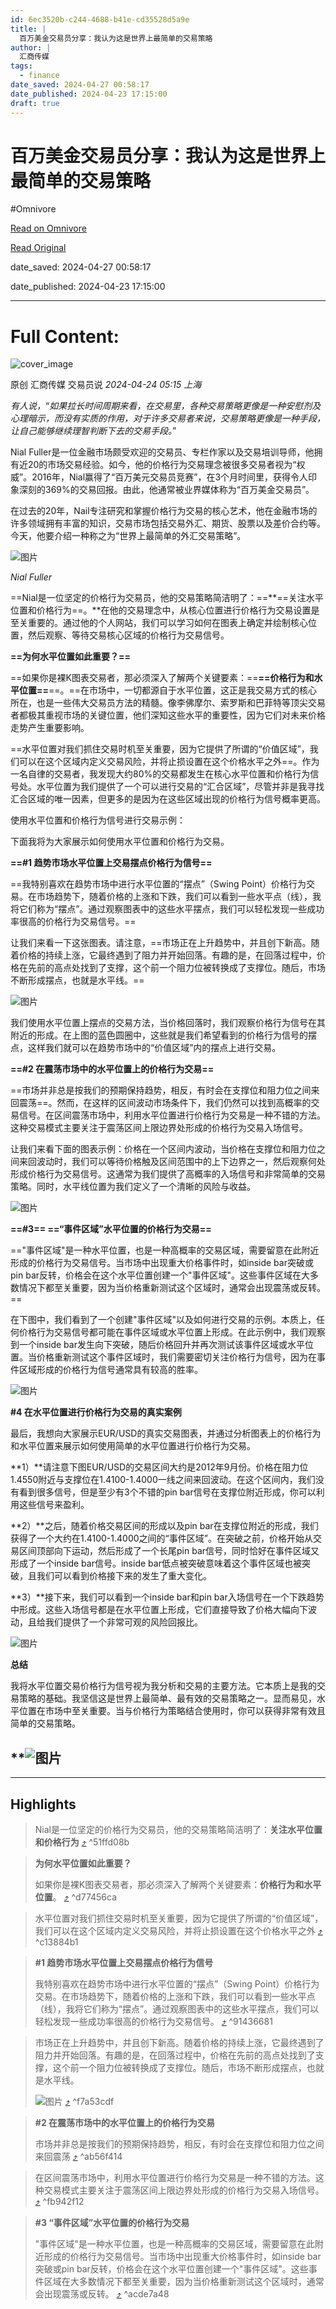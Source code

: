 ```yaml
---
id: 6ec3520b-c244-4688-b41e-cd35528d5a9e
title: |
  百万美金交易员分享：我认为这是世界上最简单的交易策略
author: |
  汇商传媒
tags:
  - finance
date_saved: 2024-04-27 00:58:17
date_published: 2024-04-23 17:15:00
draft: true
---
```


# 百万美金交易员分享：我认为这是世界上最简单的交易策略
#Omnivore

[Read on Omnivore](https://omnivore.app/me/-18f1deb1897)

[Read Original](https://mp.weixin.qq.com/s/m00NJDiq3-BDcg2bnojLwQ)

date_saved: 2024-04-27 00:58:17

date_published: 2024-04-23 17:15:00

--- 

# Full Content: 

![cover_image](https://proxy-prod.omnivore-image-cache.app/0x0,sYutwJDRwLnIaxMIqIngp3ilk_9MV3tT9tY1xyUYG1xE/https://mmbiz.qpic.cn/mmbiz_jpg/xGQw15ruzicAOFjnLTYN4kdVd3oRIKhLquMdSmjoJnibcjIGgo8533WnoXFJKnFhhib6ibvjWiaYRQNwLkzt3HBibxSQ/0?wx_fmt=jpeg) 

原创  汇商传媒  交易员说 _2024-04-24 05:15_ _上海_ 

_有人说，_“_如果拉长时间周期来看，在交易里，各种交易策略更像是一种安慰剂及心理暗示，而没有实质的作用，对于许多交易者来说，交易策略更像是一种手段，让自己能够继续理智判断下去的交易手段。_”

Nial Fuller是一位金融市场颇受欢迎的交易员、专栏作家以及交易培训导师，他拥有近20的市场交易经验。如今，他的价格行为交易理念被很多交易者视为“权威”。2016年，Nial赢得了“百万美元交易员竞赛”，在3个月时间里，获得令人印象深刻的369%的交易回报。由此，他通常被业界媒体称为“百万美金交易员”。  

在过去的20年，Nail专注研究和掌握价格行为交易的核心艺术，他在金融市场的许多领域拥有丰富的知识，交易市场包括交易外汇、期货、股票以及差价合约等。今天，他要介绍一种称之为“世界上最简单的外汇交易策略”。

![图片](https://proxy-prod.omnivore-image-cache.app/0x0,sqr12qVQ0Mu1Zy29Q3JxmVdEdMXm05yQOSWDM1w5zZts/https://mmbiz.qpic.cn/mmbiz_png/icRA9K6KoTeus0xvfOyRVNSmE4c3A3HufmS3KE9mqISNt035oZrFUQrx7jkx1R6jo8BNWrQJPu37e0c1mZsEYTg/640?wx_fmt=png)

_Nial Fuller_

==Nial是一位坚定的价格行为交易员，他的交易策略简洁明了：==**==关注水平位置和价格行为==。**在他的交易理念中，从核心位置进行价格行为交易设置是至关重要的。通过他的个人网站，我们可以学习如何在图表上确定并绘制核心位置，然后观察、等待交易核心区域的价格行为交易信号。  

**==为何水平位置如此重要？==**

==如果你是裸K图表交易者，那必须深入了解两个关键要素：==**==价格行为和水平位置==**==。==在市场中，一切都源自于水平位置，这正是我交易方式的核心所在，也是一些伟大交易员方法的精髓。像李佛摩尔、索罗斯和巴菲特等顶尖交易者都极其重视市场的关键位置，他们深知这些水平的重要性，因为它们对未来价格走势产生重要影响。

==水平位置对我们抓住交易时机至关重要，因为它提供了所谓的“价值区域”，我们可以在这个区域内定义交易风险，并将止损设置在这个价格水平之外==。作为一名自律的交易者，我发现大约80%的交易都发生在核心水平位置和价格行为信号处。水平位置为我们提供了一个可以进行交易的“汇合区域”，尽管并非是我寻找汇合区域的唯一因素，但更多的是因为在这些区域出现的价格行为信号概率更高。

使用水平位置和价格行为信号进行交易示例：

下面我将为大家展示如何使用水平位置和价格行为交易。

**==#1 趋势市场水平位置上交易摆点价格行为信号==**

==我特别喜欢在趋势市场中进行水平位置的“摆点”（Swing Point）价格行为交易。在市场趋势下，随着价格的上涨和下跌，我们可以看到一些水平点（线），我将它们称为“摆点”。通过观察图表中的这些水平摆点，我们可以轻松发现一些成功率很高的价格行为交易信号。==

让我们来看一下这张图表。请注意，==市场正在上升趋势中，并且创下新高。随着价格的持续上涨，它最终遇到了阻力并开始回落。有趣的是，在回落过程中，价格在先前的高点处找到了支撑，这个前一个阻力位被转换成了支撑位。随后，市场不断形成摆点，也就是水平线。==

![图片](https://proxy-prod.omnivore-image-cache.app/0x0,sKg4u_QvThCbaS4Vu_BCIjdwfod_nQbU_XKmA7SsEarw/https://mmbiz.qpic.cn/mmbiz_png/xGQw15ruzicAOFjnLTYN4kdVd3oRIKhLqV13MUZh1NUGGAN3QpD7xFB34hsP2eqYahQEK7y4hicdWMFN9KicNviaOA/640?wx_fmt=png&from=appmsg)

我们使用水平位置上摆点的交易方法，当价格回落时，我们观察价格行为信号在其附近的形成。在上图的蓝色圆圈中，这些就是我们希望看到的价格行为信号的摆点，这样我们就可以在趋势市场中的“价值区域”内的摆点上进行交易。

**==#2 在震荡市场中的水平位置上的价格行为交易==**

==市场并非总是按我们的预期保持趋势，相反，有时会在支撑位和阻力位之间来回震荡==。然而，在这样的区间波动市场条件下，我们仍然可以找到高概率的交易信号。在区间震荡市场中，利用水平位置进行价格行为交易是一种不错的方法。这种交易模式主要关注于震荡区间上限边界处形成的价格行为交易入场信号。

让我们来看下面的图表示例：价格在一个区间内波动，当价格在支撑位和阻力位之间来回波动时，我们可以等待价格触及区间范围中的上下边界之一，然后观察何处形成价格行为交易信号。这通常为我们提供了高概率的入场信号和非常简单的交易策略。同时，水平线位置为我们定义了一个清晰的风险与收益。

![图片](https://proxy-prod.omnivore-image-cache.app/0x0,sh9mPT6-sjN2FU9Ed1Kyo4Lzz8lGugXdD5s46c6sIppY/https://mmbiz.qpic.cn/mmbiz_png/xGQw15ruzicAOFjnLTYN4kdVd3oRIKhLqcXiaYozzEH2Zm04WyzpTiacszPy7aicddRI30h4JEdjicffXbXLBfbTib3Q/640?wx_fmt=png&from=appmsg)

**==#3== ==“事件区域”水平位置的价格行为交易==**

=="事件区域"是一种水平位置，也是一种高概率的交易区域，需要留意在此附近形成的价格行为交易信号。当市场中出现重大价格事件时，如inside bar突破或pin bar反转，价格会在这个水平位置创建一个"事件区域"。这些事件区域在大多数情况下都至关重要，因为当价格重新测试这个区域时，通常会出现震荡或反转。==

在下图中，我们看到了一个创建"事件区域"以及如何进行交易的示例。本质上，任何价格行为交易信号都可能在事件区域或水平位置上形成。在此示例中，我们观察到一个inside bar发生向下突破，随后价格回升并再次测试该事件区域或水平位置。当价格重新测试这个事件区域时，我们需要密切关注价格行为信号，因为在事件区域形成的价格行为信号通常具有较高的胜率。

![图片](https://proxy-prod.omnivore-image-cache.app/0x0,sUiERDHoLjhLLP1EOygrbA6giPjXMGDElenYTT1iXkBs/https://mmbiz.qpic.cn/mmbiz_png/xGQw15ruzicAOFjnLTYN4kdVd3oRIKhLqxQHiaDvrbapic1ye3pwV6kxiaLkeM7X3AaefGrqw7BvIGyadMlMlFk3jA/640?wx_fmt=png&from=appmsg)

**#4 在水平位置进行价格行为交易的真实案例**

最后，我想向大家展示EUR/USD的真实交易图表，并通过分析图表上的价格行为和水平位置来展示如何使用简单的水平位置进行价格行为交易。

**1）**请注意下图EUR/USD的交易区间大约是2012年9月份。价格在阻力位1.4550附近与支撑位在1.4100-1.4000一线之间来回波动。在这个区间内，我们没有看到很多信号，但是至少有3个不错的pin bar信号在支撑位附近形成，你可以利用这些信号来盈利。

**2）**之后，随着价格交易区间的形成以及pin bar在支撑位附近的形成，我们获得了一个大约在1.4100-1.4000之间的“事件区域”。在突破之前，价格开始从交易区间顶部向下运动，然后形成了一个长尾pin bar信号，同时恰好在事件区域又形成了一个inside bar信号。inside bar低点被突破意味着这个事件区域也被突破，且我们可以看到价格接下来的发生了重大变化。

**3）**接下来，我们可以看到一个inside bar和pin bar入场信号在一个下跌趋势中形成。这些入场信号都是在水平位置上形成，它们直接导致了价格大幅向下波动，且给我们提供了一个非常可观的风险回报比。

![图片](https://proxy-prod.omnivore-image-cache.app/0x0,sVcVyOLltGDXGMMHB3AtdHVaRuZuR8dDhFmzW7Lmn4Uw/https://mmbiz.qpic.cn/mmbiz_jpg/xGQw15ruzicAOFjnLTYN4kdVd3oRIKhLqLyw7HV1NyjicwCkJdoUKIYoC3rib7icYkP8M7B5bbfFiayXbOpNhtobyTQ/640?wx_fmt=jpeg&from=appmsg)

**总结**

我将水平位置交易价格行为信号视为我分析和交易的主要方法。它本质上是我的交易策略的基础。我坚信这是世界上最简单、最有效的交易策略之一。显而易见，水平位置在市场中至关重要。当与价格行为策略结合使用时，你可以获得非常有效且简单的交易策略。

## ****![图片](https://proxy-prod.omnivore-image-cache.app/0x0,sUVnarEtRMzUh3Q4ohyY1AMj7-UtmuHvSO3gDEAPPLFs/https://mmbiz.qpic.cn/mmbiz_png/xGQw15ruzicCsSb77FEXtoCdpxTVpWOgEsUDFqLx4kFAKR4L19m3jEdJSAXicFC1A3EqsGoibjxsibcvoDAhQvZ03g/640?wx_fmt=other&wxfrom=5&wx_lazy=1&wx_co=1&retryload=1&tp=webp)**

---

## Highlights

> Nial是一位坚定的价格行为交易员，他的交易策略简洁明了：**关注水平位置和价格行为** [⤴️](https://omnivore.app/me/-18f1deb1897#51ffd08b-a2ed-4cc2-8188-82bf63836f0e)  ^51ffd08b

> **为何水平位置如此重要？**
> 
> 如果你是裸K图表交易者，那必须深入了解两个关键要素：**价格行为和水平位置**。 [⤴️](https://omnivore.app/me/-18f1deb1897#d77456ca-ae08-493c-8f65-01dd7f65019e)  ^d77456ca

> 水平位置对我们抓住交易时机至关重要，因为它提供了所谓的“价值区域”，我们可以在这个区域内定义交易风险，并将止损设置在这个价格水平之外 [⤴️](https://omnivore.app/me/-18f1deb1897#c13884b1-580a-4e9f-92cb-bd482a969bfc)  ^c13884b1

> **#1 趋势市场水平位置上交易摆点价格行为信号**
> 
> 我特别喜欢在趋势市场中进行水平位置的“摆点”（Swing Point）价格行为交易。在市场趋势下，随着价格的上涨和下跌，我们可以看到一些水平点（线），我将它们称为“摆点”。通过观察图表中的这些水平摆点，我们可以轻松发现一些成功率很高的价格行为交易信号。 [⤴️](https://omnivore.app/me/-18f1deb1897#91436681-d4a4-43bc-b47e-11abc2eebc4f)  ^91436681

> 市场正在上升趋势中，并且创下新高。随着价格的持续上涨，它最终遇到了阻力并开始回落。有趣的是，在回落过程中，价格在先前的高点处找到了支撑，这个前一个阻力位被转换成了支撑位。随后，市场不断形成摆点，也就是水平线。
> 
> ![图片](https://proxy-prod.omnivore-image-cache.app/0x0,sKg4u_QvThCbaS4Vu_BCIjdwfod_nQbU_XKmA7SsEarw/https://mmbiz.qpic.cn/mmbiz_png/xGQw15ruzicAOFjnLTYN4kdVd3oRIKhLqV13MUZh1NUGGAN3QpD7xFB34hsP2eqYahQEK7y4hicdWMFN9KicNviaOA/640?wx_fmt=png&from=appmsg) [⤴️](https://omnivore.app/me/-18f1deb1897#f7a53cdf-7db1-445b-bdb0-a3b69cf2c3d0)  ^f7a53cdf

> **#2 在震荡市场中的水平位置上的价格行为交易**
> 
> 市场并非总是按我们的预期保持趋势，相反，有时会在支撑位和阻力位之间来回震荡 [⤴️](https://omnivore.app/me/-18f1deb1897#ab56f414-a524-45e9-b782-0dea8c798f36)  ^ab56f414

> 在区间震荡市场中，利用水平位置进行价格行为交易是一种不错的方法。这种交易模式主要关注于震荡区间上限边界处形成的价格行为交易入场信号。 [⤴️](https://omnivore.app/me/-18f1deb1897#fb942f12-1926-4f45-9513-09a5f5db8d6c)  ^fb942f12

> **#3 “事件区域”水平位置的价格行为交易**
> 
> "事件区域"是一种水平位置，也是一种高概率的交易区域，需要留意在此附近形成的价格行为交易信号。当市场中出现重大价格事件时，如inside bar突破或pin bar反转，价格会在这个水平位置创建一个"事件区域"。这些事件区域在大多数情况下都至关重要，因为当价格重新测试这个区域时，通常会出现震荡或反转。 [⤴️](https://omnivore.app/me/-18f1deb1897#acde7a48-a94e-4815-a1b9-b6746de12e54)  ^acde7a48

